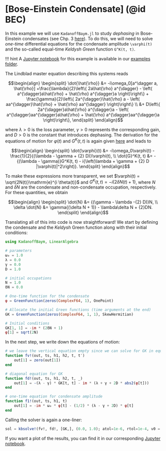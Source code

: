 # [Bose-Einstein Condensate] (@id BEC)

In this example we will use `KadanoffBaym.jl` to study _dephasing_ in Bose-Einstein condensates (see Chp. 3 [here](https://bonndoc.ulb.uni-bonn.de/xmlui/handle/20.500.11811/8961)). To do this, we will need to solve _one-time_ differential equations for the condensate amplitude ``\varphi(t)`` and the so-called equal-time _Keldysh Green_ function ``G^K(t, t)``.

!!! hint
    A [Jupyter notebook](https://github.com/NonequilibriumDynamics/KadanoffBaym.jl/blob/master/examples/bose-einstein-condensate.ipynb) for this example is available in our [examples folder](https://github.com/NonequilibriumDynamics/KadanoffBaym.jl/tree/master/examples).

The Lindblad master equation describing this systems reads
```math
\begin{align}
    \begin{split}
    	\dot{\hat{\rho}} &= -i\omega_0[a^\dagger a, \hat{\rho}] +\frac{\lambda}{2}\left\{ 2a\hat{\rho} a^{\dagger} - \left( a^{\dagger}a\hat{\rho} + \hat{\rho} a^{\dagger}a \right)\right\} + \frac{\gamma}{2}\left\{ 2a^{\dagger}\hat{\rho} a - \left( aa^{\dagger}\hat{\rho} + \hat{\rho} aa^{\dagger} \right)\right\} \\
        &+ D\left\{ 2a^{\dagger}a\hat{\rho} a^{\dagger}a - \left( a^{\dagger}aa^{\dagger}a\hat{\rho} + \hat{\rho} a^{\dagger}aa^{\dagger}a \right)\right\},    
    \end{split}
\end{align}
```

where $\lambda > 0$ is the loss parameter, $\gamma > 0$ represents the corresponding gain, and $D > 0$ is the constant that introduces dephasing. The derivation for the equations of motion for $\varphi(t)$ and $G^K(t, t)$ is again given [here](https://bonndoc.ulb.uni-bonn.de/xmlui/handle/20.500.11811/8961) and leads to
```math
\begin{align}
    \begin{split}
    \dot{\varphi}(t) &=  -i\omega_0\varphi(t) -\frac{1}{2}{(\lambda - \gamma + {2} D)}\varphi(t), \\
    \dot{G}^K(t, t) &= -{(\lambda - \gamma)}G^K(t, t) - i{\left(\lambda + \gamma + {2} D |\varphi(t)|^2\right)}.
    \end{split}
\end{align}
```
To make these expressions more transparent, we set $\varphi(t) = \sqrt{2N(t)}\mathrm{e}^{i \theta(t)}$ and $G^K(t, t) = -i{(2\delta N(t) + 1)}$, where $N$ and $\delta N$ are the condensate and non-condensate occupation, respectively. For these quantities, we obtain
```math
\begin{align}
    \begin{split}
    \dot{N} &=  {(\gamma - \lambda -{2} D)}N, \\
    \delta \dot{N} &=  \gamma{(\delta N + 1)} - \lambda\delta N + {2}DN.
    \end{split}
\end{align}
```


Translating all of this into code is now straightforward! We start by defining the condensate and the _Keldysh_ Green function along with their initial conditions:
```julia
using KadanoffBaym, LinearAlgebra

# parameters
ω₀ = 1.0
λ = 0.0
γ = 0.0
D = 1.0 

# initial occupations
N = 1.0
δN = 0.0

# One-time function for the condensate
φ = GreenFunction(zeros(ComplexF64, 1), OnePoint)

# Allocate the initial Green functions (time arguments at the end)
GK = GreenFunction(zeros(ComplexF64, 1, 1), SkewHermitian)

# Initial conditions
GK[1, 1] = -im * (2δN + 1)
φ[1] = sqrt(2N)
```

In the next step, we write down the equations of motion:
```julia
# we leave the vertical equation empty since we can solve for GK in equal-time only
function fv!(out, ts, h1, h2, t, t′)
    out[1] = zero(out[1])
end

# diagonal equation for GK
function fd!(out, ts, h1, h2, t, _)
    out[1] = -(λ - γ) * GK[t, t] - im * (λ + γ + 2D * abs2(φ[t]))
end

# one-time equation for condensate amplitude
function f1!(out, ts, h1, t)
    out[1] = -im * ω₀ * φ[t] - (1/2) * (λ - γ + 2D) * φ[t]
end
```

Calling the solver is again a one-liner:
```julia
sol = kbsolve!(fv!, fd!, [GK,], (0.0, 1.0); atol=1e-6, rtol=1e-4, v0 = [φ,], f1! =f1!)
```

If you want a plot of the results, you can find it in our corresponding [Jupyter notebook](https://github.com/NonequilibriumDynamics/KadanoffBaym.jl/blob/master/examples/bose-einstein-condensate.ipynb).